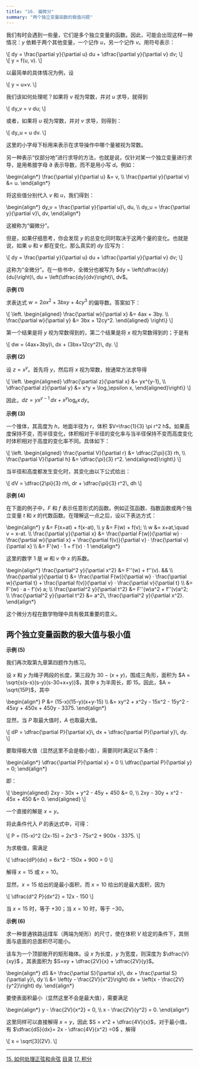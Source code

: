 ```yaml
---
title: "16. 偏微分"
summary: "两个独立变量函数的极值问题"
---
```


我们有时会遇到一些量，它们是多个独立变量的函数。因此，可能会出现这样一种情况：$y$ 依赖于两个其他变量，一个记作 $u$，另一个记作 $v$。用符号表示：

<div class="math">\[
dy = \frac{\partial y}{\partial u} du + \dfrac{\partial y}{\partial v} dv;
\]</div>

<div class="math">\[
y = f(u, v).
\]</div>

以最简单的具体情况为例，设

<div class="math">\[
y = u×v.
\]</div>

我们该如何处理呢？如果将 $v$ 视为常数，并对 $u$ 求导，就得到

<div class="math">\[
dy_v = v du;
\]</div>

或者，如果将 $u$ 视为常数，并对 $v$ 求导，则得到：

<div class="math">\[
dy_u = u dv.
\]</div>

这里的小字母下标用来表示在求导操作中哪个量被视为常数。

另一种表示“仅部分地”进行求导的方法，也就是说，仅针对某一个独立变量进行求导，是用希腊字母 $\partial$ 表示导数，而不是用小写 $d$。例如：

<div class="math">\begin{align*}
\frac{\partial y}{\partial u} &= v, \\
\frac{\partial y}{\partial v} &= u.
\end{align*}</div>

将这些值分别代入 $v$ 和 $u$，我们得到：

<div class="math">\begin{align*}
dy_v = \frac{\partial y}{\partial u}\, du, \\
dy_u = \frac{\partial y}{\partial v}\, dv,
\end{align*}</div>

这被称为“偏微分”。

但是，如果仔细思考，你会发现 $y$ 的总变化同时取决于这两个量的变化。也就是说，如果 $u$ 和 $v$ 都在变化，那么真实的 $dy$ 应写为：

<div class="math">\[
dy = \frac{\partial y}{\partial u} du + \dfrac{\partial y}{\partial v} dv;
\]</div>

这称为“全微分”。在一些书中，全微分也被写为 $dy = \left(\dfrac{dy}{du}\right)\, du + \left(\dfrac{dy}{dv}\right)\, dv$。

**示例 (1)**

求表达式 $w = 2ax^2 + 3bxy + 4cy^3$ 的偏导数。答案如下：

<div class="math">\[
\left.
\begin{aligned}
\frac{\partial w}{\partial x} &= 4ax + 3by. \\
\frac{\partial w}{\partial y} &= 3bx + 12cy^2.
\end{aligned} \right\}
\]</div>

第一个结果是将 $y$ 视为常数得到的，第二个结果是将 $x$ 视为常数得到的；于是有

<div class="math">\[
dw = (4ax+3by)\, dx + (3bx+12cy^2)\, dy.
\]</div>

**示例 (2)**

设 $z = x^y$。首先将 $y$，然后将 $x$ 视为常数，按通常方法求导得

<div class="math">\[
\left.
\begin{aligned}
\dfrac{\partial z}{\partial x} &= yx^{y-1}, \\
\dfrac{\partial z}{\partial y} &= x^y × \log_\epsilon x,
\end{aligned}\right\}
\]</div>

因此，$dz = yx^{y-1}\, dx + x^y \log_\epsilon x \, dy$。

**示例 (3)**

一个锥体，其高度为 $h$，地面半径为 $r$，体积 $V=\frac{1}{3} \pi r^2 h$。如果高度保持不变，而半径变化，体积相对于半径的变化率与当半径保持不变而高度变化时体积相对于高度的变化率不同。具体如下：

<div class="math">\[
\left.
\begin{aligned}
\frac{\partial V}{\partial r} &= \dfrac{2\pi}{3} rh, \\
\frac{\partial V}{\partial h} &= \dfrac{\pi}{3} r^2.
\end{aligned}\right\}
\]</div>

当半径和高度都发生变化时，其变化由以下公式给出：

<div class="math">\[
dV = \dfrac{2\pi}{3} rh\, dr + \dfrac{\pi}{3} r^2\, dh  
\]</div>

**示例 (4)**

在下面的例子中，$F$ 和 $f$ 表示任意形式的函数。例如正弦函数、指数函数或两个独立变量 $t$ 和 $x$ 的代数函数。在理解这一点之后，设以下表达方式：

<div class="math">\begin{align*}
y &= F(x+at) + f(x-at), \\
y &= F(w) + f(v); \\
w &= x+at,\quad v = x-at. \\
\frac{\partial y}{\partial x}
  &= \frac{\partial F(w)}{\partial w} · \frac{\partial w}{\partial x}
  + \frac{\partial f(v)}{\partial v} · \frac{\partial v}{\partial x} \\
  &= F'(w) · 1 + f'(v) · 1
\end{align*}</div>

这里的数字 $1$ 是 $w$ 和 $v$ 中 $x$ 的系数。

<div class="math">\begin{align*}
\frac{\partial^2 y}{\partial x^2} &= F''(w) + f''(v). && \\
\frac{\partial y}{\partial t}
  &= \frac{\partial F(w)}{\partial w} · \frac{\partial w}{\partial t}
  + \frac{\partial f(v)}{\partial v} · \frac{\partial v}{\partial t} \\
  &= F'(w) · a - f'(v) a; \\
 \frac{\partial^2 y}{\partial t^2}
    &= F''(w)a^2 + f''(v)a^2; \\
\frac{\partial^2 y}{\partial t^2}
    &= a^2\, \frac{\partial^2 y}{\partial x^2}.
\end{align*}</div>

这个微分方程在数学物理中具有极其重要的意义。

## 两个独立变量函数的极大值与极小值

**示例 (5)**

我们再次取第九章第四题作为练习。

设 $x$ 和 $y$ 为绳子两段的长度，第三段为 $30 - (x + y)$，围成三角形，面积为 $A = \sqrt{s(s-x)(s-y)(s-30+x+y)}$，其中 $s$ 为半周长，即 $15$。因此，$A = \sqrt{15P}$，其中

<div class="math">\begin{align*}
P &= (15-x)(15-y)(x+y-15) \\
  &= xy^2 + x^2y - 15x^2 - 15y^2 - 45xy + 450x + 450y - 3375.
\end{align*}</div>

显然，当 $P$ 取最大值时，$A$ 也取最大值。

<div class="math">\[
dP = \dfrac{\partial P}{\partial x}\, dx + \dfrac{\partial P}{\partial y}\, dy.
\]</div>

要取得极大值（显然这里不会是极小值），需要同时满足以下条件：

<div class="math">\begin{align*}
\dfrac{\partial P}{\partial x} = 0 \\
\dfrac{\partial P}{\partial y} = 0;
\end{align*}</div>

即：

<div class="math">\[
\begin{aligned}
2xy - 30x + y^2 - 45y + 450 &= 0, \\
2xy - 30y + x^2 - 45x + 450 &= 0.
\end{aligned}
\]</div>

一个直接的解是 $x = y$。

将此条件代入 $P$ 的表达式中，可得：

<div class="math">\[
P = (15-x)^2 (2x-15) = 2x^3 - 75x^2 + 900x - 3375.
\]</div>

为求极值，需满足

<div class="math">\[
\dfrac{dP}{dx} = 6x^2 - 150x + 900 = 0
\]</div>

解得 $x = 15$ 或 $x = 10$。

显然，$x = 15$ 给出的是最小面积，而 $x = 10$ 给出的是最大面积，因为

<div class="math">\[
\dfrac{d^2 P}{dx^2} = 12x - 150  
\]</div>

当 $x=15$ 时，等于 $+30$；当 $x=10$ 时，等于 $-30$。

**示例 (6)**

求一种普通铁路运煤车（两端为矩形）的尺寸，使在体积 $V$ 给定的条件下，其侧面与底面的总面积尽可能小。

该车为一个顶部敞开的矩形箱体。设 $x$ 为长度，$y$ 为宽度，则深度为 $\dfrac{V}{xy}$ 。其表面积为 $S=xy + \dfrac{2V}{x} + \dfrac{2V}{y}$。

<div class="math">\begin{align*}
dS &= \frac{\partial S}{\partial x}\, dx
   + \frac{\partial S}{\partial y}\, dy \\
   &= \left(y - \frac{2V}{x^2}\right) dx
   + \left(x - \frac{2V}{y^2}\right) dy.
\end{align*}</div>

要使表面积最小（显然这里不会是最大值），需要满足

<div class="math">\begin{align*}
y - \frac{2V}{x^2} = 0, \\
x - \frac{2V}{y^2} = 0.
\end{align*}</div>

这里同样可以直接解得 $x = y$，因此 $S = x^2 + \dfrac{4V}{x}$，对于最小值，有 $\dfrac{dS}{dx}= 2x - \dfrac{4V}{x^2} =0$ ，解得

<div class="math">\[
x = \sqrt[3]{2V}.
\]</div>

---

<nav class="pagination justify-content-between">
<a href="../15">15. 如何处理正弦和余弦</a>
<a href="../">目录</a>
<a href="../17">17. 积分</a>
</nav>

